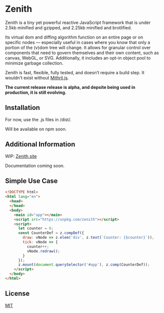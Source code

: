 # Zenith

Zenith is a tiny yet powerful reactive JavaScript framework that is under 2.5kb minified and gzipped, and 2.25kb minified and brotlified.

Its virtual dom and diffing algorithm function on an entire page or on specific nodes — especially useful in cases where you know that only a portion of the (v)dom tree will change. It allows for granular control over components that need to govern themselves and their own content, such as canvas, WebGL, or SVG. Additionally, it includes an opt-in object pool to minimize garbage collection.

Zenith is fast, flexible, fully tested, and doesn’t require a build step. It wouldn’t exist without [Mithril.js](https://github.com/MithrilJS/mithril.js).

**The current release release is alpha, and depsite being used in production, it is still evolving.**

## Installation

For now, use the .js files in /dist/.

Will be available on npm soon.

## Additional Information

WIP: [Zenith site](https://aleph-1.com/zenith)

Documentation coming soon.

## Simple Use Case

```html
<!DOCTYPE html>
<html lang="en">
  <head>
  </head>
  <body>
    <main id="app"></main>
    <script src="https://unpkg.com/zenith"></script>
    <script>
      let counter = 0;
      const CounterDef = z.compDef({
        draw: vNode => z.elem('div', z.text(`Counter: {$counter}`)),
        tick: vNode => {
          counter++;
          vNode.redraw();
        }
      });
      z.mount(document.querySelector('#app'), z.comp(CounterDef));
    </script>
  </body>
</html>
```

## License

[MIT](LICENSE.md)
